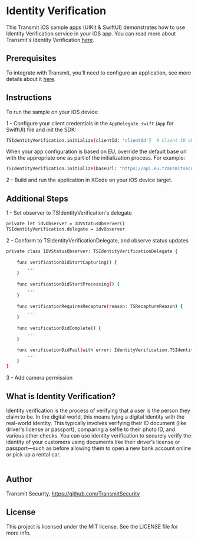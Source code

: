 # Identity Verification

This Transmit iOS sample apps (UIKit & SwiftUI) demonstrates how to use Identity Verification service in your iOS app.
You can read more about Transmit's Identity Verification [here](https://developer.transmitsecurity.com/guides/verify/identity_verification_overview/).

## Prerequisites

To integrate with Transmit, you'll need to configure an application, see more details about it [here](https://developer.transmitsecurity.com/guides/verify/quick_start_ios/). 

## Instructions

To run the sample on your iOS device:  

1 - Configure your client credentials in the `AppDelegate.swift` (`App` for SwiftUI) file and init the SDK:
```bash
TSIdentityVerification.initialize(clientId: 'clientId')  # Client ID obtained from the Admin Portal
```
When your app configuration is based on EU, override the default base url with the appropriate one as part of the initialization process. For example:
 ```bash
 TSIdentityVerification.initialize(baseUrl: "https://api.eu.transmitsecurity.io/verify", clientId: 'clientId') # Client ID obtained from the Admin Portal
```
2 - Build and run the application in XCode on your iOS device target.

## Additional Steps

1 - Set observer to TSIdentityVerification's delegate
```bash
private let idvObserver = IDVStatusObserver()
TSIdentityVerification.delegate = idvObserver
```
2 - Conform to TSIdentityVerificationDelegate, and observe status updates
```bash
private class IDVStatusObserver: TSIdentityVerificationDelegate {
    
    func verificationDidStartCapturing() {
        ...
    }
    
    func verificationDidStartProcessing() {
        ...
    }
    
    func verificationRequiresRecapture(reason: TSRecaptureReason) {
        ...
    }
    
    func verificationDidComplete() {
        ...
    }

    func verificationDidFail(with error: IdentityVerification.TSIdentityVerificationError) {
        ...
    }
}
```
3 - Add camera permission
                

## What is Identity Verification?
Identity verification is the process of verifying that a user is the person they claim to be. In the digital world, this means tying a digital identity with the real-world identity. This typically involves verifying their ID document (like driver's license or passport), comparing a selfie to their photo ID, and various other checks.
You can use identity verification to securely verify the identity of your customers using documents like their driver’s license or passport—such as before allowing them to open a new bank account online or pick up a rental car.<br><br>

## Author

Transmit Security, https://github.com/TransmitSecurity

## License

This project is licensed under the MIT license. See the LICENSE file for more info.
